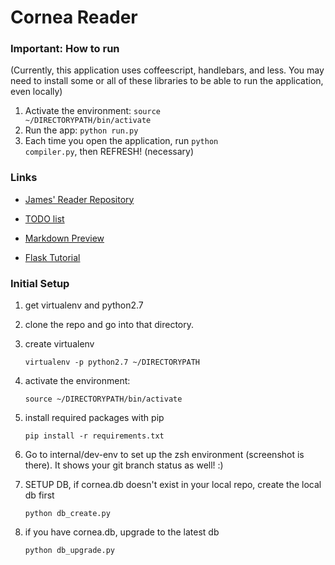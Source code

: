 Cornea Reader
======

### Important: How to run ###

(Currently, this application uses coffeescript, handlebars, and less. You may need to install some or all of these libraries to be able to run the application, even locally)

1. Activate the environment: <code>source ~/DIRECTORYPATH/bin/activate</code>
2. Run the app: <code>python run.py</code>
3. Each time you open the application, run <code>python compiler.py</code>, then REFRESH! (necessary)

### Links ###

- <a href="https://github.com/namejames91/reader2" target="_blank">James' Reader Repository</a>

- <a href="https://docs.google.com/document/d/1beOk0C9akyP1IJbl2NXgXpm7TkNPocqTxNZEK1QNKyc/edit" target="_blank">TODO list</a>

- <a href="http://github-markdown-preview.heroku.com/" target="_blank">Markdown Preview</a>

- <a href="http://flask.pocoo.org/docs/tutorial/" target="_blank">Flask Tutorial</a>

### Initial Setup ###

1. get virtualenv and python2.7

2. clone the repo and go into that directory.

3. create virtualenv

    <code>virtualenv -p python2.7 ~/DIRECTORYPATH</code>

4. activate the environment:

    <code>source ~/DIRECTORYPATH/bin/activate</code>

5. install required packages with pip

    <code>pip install -r requirements.txt</code>

6. Go to internal/dev-env to set up the zsh environment (screenshot is there). It shows your git branch status as well! :)

7. SETUP DB, if cornea.db doesn't exist in your local repo, create the local db first

    <code>python db_create.py</code>

8. if you have cornea.db, upgrade to the latest db

    <code>python db_upgrade.py</code>
